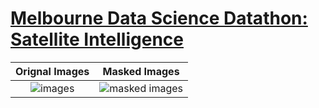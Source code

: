 # [Melbourne Data Science Datathon: Satellite Intelligence](http://www.datasciencemelbourne.com/datathon/)



Orignal Images             |  Masked Images
:-------------------------:|:-------------------------:
![images](demo_files/timeseries.gif)  |  ![masked images](demo_files/masked_timeseries.gif)
